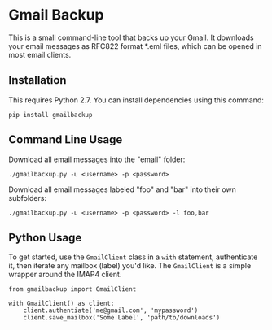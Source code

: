 # Gmail Backup

This is a small command-line tool that backs up your Gmail.
It downloads your email messages as RFC822 format *.eml files, which can be opened in most email clients.


## Installation

This requires Python 2.7.
You can install dependencies using this command:

	pip install gmailbackup


## Command Line Usage

Download all email messages into the "email" folder:

    ./gmailbackup.py -u <username> -p <password>

Download all email messages labeled "foo" and "bar" into their own subfolders:

	./gmailbackup.py -u <username> -p <password> -l foo,bar

## Python Usage

To get started, use the `GmailClient` class in a `with` statement, authenticate it, then iterate any mailbox (label) you'd like.
The `GmailClient` is a simple wrapper around the IMAP4 client.

	from gmailbackup import GmailClient
	
	with GmailClient() as client:
		client.authentiate('me@gmail.com', 'mypassword')
		client.save_mailbox('Some Label', 'path/to/downloads')

